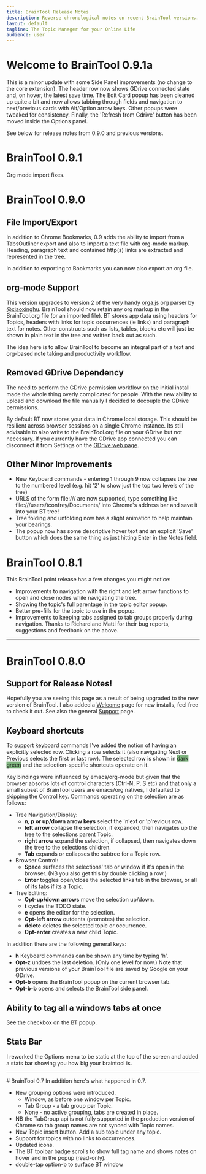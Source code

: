 ```yaml
---
title: BrainTool Release Notes
description: Reverse chronological notes on recent BrainTool versions.
layout: default
tagline: The Topic Manager for your Online Life
audience: user
---
```


# Welcome to BrainTool 0.9.1a
This is a minor update with some Side Panel improvements (no change to the core extension). The header row now shows GDrive connected state and, on hover, the latest save time. The Edit Card popup has been cleaned up quite a bit and now allows tabbing through fields and navigation to next/previous cards with Alt/Option arrow keys. Other popups were tweaked for consistency. Finally, the 'Refresh from Gdrive' button has been moved inside the Options panel.

See below for release notes from 0.9.0 and previous versions. 

# BrainTool 0.9.1
Org mode import fixes.

# BrainTool 0.9.0
## File Import/Export
In addition to Chrome Bookmarks, 0.9 adds the ability to import from a TabsOutliner export and also to import a text file with org-mode markup. Heading, paragraph text and contained http(s) links are extracted and represented in the tree.

In addition to exporting to Bookmarks you can now also export an org file.

## org-mode Support
This version upgrades to version 2 of the very handy [orga.js](https://github.com/orgapp/orgajs) org parser by [@xiaoxinghu](https://github.com/orgapp/orgajs/commits?author=xiaoxinghu). BrainTool should now retain any org markup in the BrainTool.org file (or an imported file). BT stores app data using headers for Topics, headers with links for topic occurrences (ie links) and paragraph text for notes. Other constructs such as lists, tables, blocks etc will just be shown in plain text in the tree and written back out as such.

The idea here is to allow BrainTool to become an integral part of a text and org-based note taking and productivity workflow.

## Removed GDrive Dependency
The need to perform the GDrive permission workflow on the initial install made the whole thing overly complicated for people. With the new ability to upload and download the file manually I decided to decouple the GDrive permissions.

By default BT now stores your data in Chrome local storage. This should be resilient across browser sessions on a single Chrome instance. Its still advisable to also write to the BrainTool.org file on your GDrive but not necessary. If you currently have the GDrive app connected you can disconnect it from Settings on the [GDrive web page](https://drive.google.com).

## Other Minor Improvements
 * New Keyboard commands - entering 1 through 9 now collapses the tree to the numbered level (e.g. hit '2' to show just the top two levels of the tree)
 * URLS of the form file:/// are now supported, type something like file:///users/tconfrey/Documents/ into Chrome's address bar and save it into your BT tree! 
 * Tree folding and unfolding now has a slight animation to help maintain your bearings.
 * The popup now has some descriptive hover text and an explicit 'Save' button which does the same thing as just hitting Enter in the Notes field.


# BrainTool 0.8.1

This BrainTool point release has a few changes you might notice:
  - Improvements to navigation with the right and left arrow functions to open and close nodes while navigating the tree.
  - Showing the topic's full parentage in the topic editor popup.
  - Better pre-fills for the topic to use in the popup.
  - Improvements to keeping tabs assigned to tab groups properly during navigation.
Thanks to Richard and Matti for their bug reports, suggestions and feedback on the above.

<hr/>

# BrainTool 0.8.0

## Support for Release Notes!
Hopefully you are seeing this page as a result of being upgraded to the new version of BrainTool. I also added a [Welcome](welcome.md) page for new installs, feel free to check it out. See also the general [Support](../support.md) page.

## Keyboard shortcuts
To support keyboard commands I've added the notion of having an explicitly selected row. Clicking a row selects it (also navigating Next or Previous selects the first or last row). The selected row is shown in <span style="background-color:#7bb07b">dark green</span> and the selection-specific shortcuts operate on it. 

Key bindings were influenced by emacs/org-mode but given that the browser absorbs lots of control characters (Ctrl-N, P, S etc) and that only a small subset of BrainTool users are emacs/org natives, I defaulted to skipping the Control key. Commands operating on the selection are as follows:
  - Tree Navigation/Display:
    - <b>n, p or up/down arrow keys</b> select the 'n'ext or 'p'revious row.
    - <b>left arrow</b> collapse the selection, if expanded, then navigates up the tree to the selections parent Topic.
    - <b>right arrow</b> expand the selection, if collapsed, then navigates down the tree to the selections children.
    - <b>Tab</b> expands or collapses the subtree for a Topic row.
  - Browser Control:
    - <b>Space</b> surfaces the selections' tab or window if it's open in the browser. (NB you also get this by double clicking a row.)
    - <b>Enter</b> toggles open/close the selected links tab in the browser, or all of its tabs if its a Topic.
  - Tree Editing:
    - <b>Opt-up/down arrows</b> move the selection up/down.
    - <b>t</b> cycles the TODO state.
    - <b>e</b> opens the editor for the selection.
    - <b>Opt-left arrow</b> outdents (promotes) the selection.
    - <b>delete</b> deletes the selected topic or occurrence.
    - <b>Opt-enter</b> creates a new child Topic.

In addition there are the following general keys:
  - <b>h</b> Keyboard commands can be shown any time by typing 'h'.
  - <b>Opt-z</b> undoes the last deletion. (Only one level for now.) Note that previous versions of your BrainTool file are saved by Google on your GDrive.
  - <b>Opt-b</b> opens the BrainTool popup on the current browser tab.
  - <b>Opt-b-b</b> opens and selects the BrainTool side panel.

## Ability to tag all a windows tabs at once
See the checkbox on the BT popup.

## Stats Bar
I reworked the Options menu to be static at the top of the screen and added a stats bar showing you how big your braintool is.

<hr/>
# BrainTool 0.7
In addition here's what happened in 0.7.


- New grouping options were introduced. 
    - Window, as before one window per Topic. 
    - Tab Group - a tab group per Topic. 
    - None - no active grouping, tabs are created in place.
- NB the TabGroup api is not fully supported in the production version of Chrome so tab group names are not synced with Topic names.
- New Topic insert button. Add a sub topic under any topic.
- Support for topics with no links to occurrences.
- Updated icons. 
- The BT toolbar badge scrolls to show full tag name and shows notes on hover and in the popup (read-only).
- double-tap option-b to surface BT window
